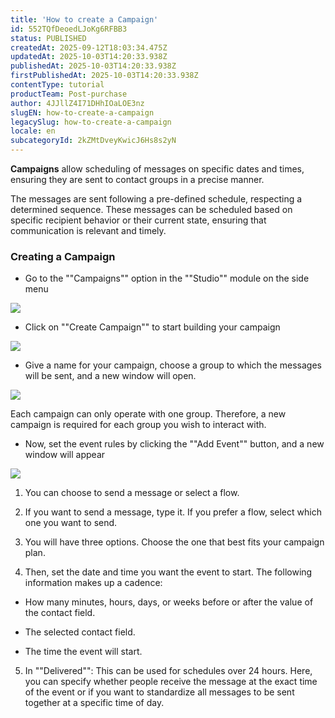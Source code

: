 ```yaml
---
title: 'How to create a Campaign'
id: 552TQfDeoedLJoKg6RFBB3
status: PUBLISHED
createdAt: 2025-09-12T18:03:34.475Z
updatedAt: 2025-10-03T14:20:33.938Z
publishedAt: 2025-10-03T14:20:33.938Z
firstPublishedAt: 2025-10-03T14:20:33.938Z
contentType: tutorial
productTeam: Post-purchase
author: 4JJllZ4I71DHhIOaLOE3nz
slugEN: how-to-create-a-campaign
legacySlug: how-to-create-a-campaign
locale: en
subcategoryId: 2kZMtDveyKwicJ6Hs8s2yN
---
```


**Campaigns** allow scheduling of messages on specific dates and times, ensuring they are sent to contact groups in a precise manner.

The messages are sent following a pre-defined schedule, respecting a determined sequence. These messages can be scheduled based on specific recipient behavior or their current state, ensuring that communication is relevant and timely.

### Creating a Campaign

-  Go to the ""Campaigns"" option in the ""Studio"" module on the side menu

![](https://cdn.statically.io/gh/vtexdocs/help-center-content/refs/heads/main/docs/en/tutorials/weni-by-vtex/studio/how-to-create-a-campaign_1.png)

-    Click on ""Create Campaign"" to start building your campaign

![](https://cdn.statically.io/gh/vtexdocs/help-center-content/refs/heads/main/docs/en/tutorials/weni-by-vtex/studio/how-to-create-a-campaign_2.png)

-    Give a name for your campaign, choose a group to which the messages will be sent, and a new window will open.

![](https://cdn.statically.io/gh/vtexdocs/help-center-content/refs/heads/main/docs/en/tutorials/weni-by-vtex/studio/how-to-create-a-campaign_3.png)

Each campaign can only operate with one group. Therefore, a new campaign is required for each group you wish to interact with.

-    Now, set the event rules by clicking the ""Add Event"" button, and a new window will appear

![](https://cdn.statically.io/gh/vtexdocs/help-center-content/refs/heads/main/docs/en/tutorials/weni-by-vtex/studio/how-to-create-a-campaign_4.png)

1. You can choose to send a message or select a flow.

2. If you want to send a message, type it. If you prefer a flow, select which one you want to send.

3. You will have three options. Choose the one that best fits your campaign plan.

4. Then, set the date and time you want the event to start. The following information makes up a cadence:

-    How many minutes, hours, days, or weeks before or after the value of the contact field.

-    The selected contact field.

-    The time the event will start.

5. In ""Delivered"": This can be used for schedules over 24 hours. Here, you can specify whether people receive the message at the exact time of the event or if you want to standardize all messages to be sent together at a specific time of day.
